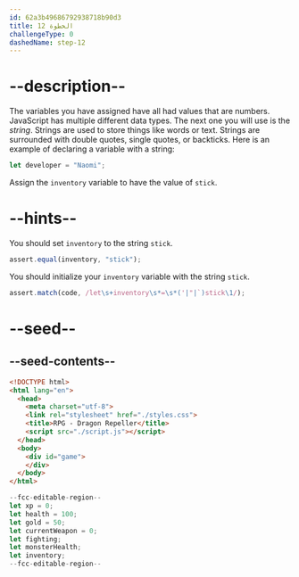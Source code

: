 ```yaml
---
id: 62a3b49686792938718b90d3
title: الخطوة 12
challengeType: 0
dashedName: step-12
---
```


# --description--

The variables you have assigned have all had values that are numbers. JavaScript has multiple different data types. The next one you will use is the <dfn>string</dfn>. Strings are used to store things like words or text. Strings are surrounded with double quotes, single quotes, or backticks. Here is an example of declaring a variable with a string:

```js
let developer = "Naomi";
```

Assign the `inventory` variable to have the value of `stick`.

# --hints--

You should set `inventory` to the string `stick`.

```js
assert.equal(inventory, "stick");
```

You should initialize your `inventory` variable with the string `stick`.

```js
assert.match(code, /let\s+inventory\s*=\s*('|"|`)stick\1/);
```

# --seed--

## --seed-contents--

```html
<!DOCTYPE html>
<html lang="en">
  <head>
    <meta charset="utf-8">
    <link rel="stylesheet" href="./styles.css">
    <title>RPG - Dragon Repeller</title>
    <script src="./script.js"></script>
  </head>
  <body>
    <div id="game">
    </div>
  </body>
</html>
```

```js
--fcc-editable-region--
let xp = 0;
let health = 100;
let gold = 50;
let currentWeapon = 0;
let fighting;
let monsterHealth;
let inventory;
--fcc-editable-region--
```
